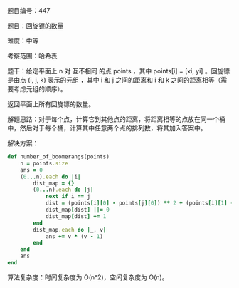 题目编号：447

题目：回旋镖的数量

难度：中等

考察范围：哈希表

题干：给定平面上 n 对 互不相同 的点 points ，其中 points[i] = [xi, yi] 。回旋镖 是由点 (i, j, k) 表示的元组 ，其中 i 和 j 之间的距离和 i 和 k 之间的距离相等（需要考虑元组的顺序）。

返回平面上所有回旋镖的数量。

解题思路：对于每个点，计算它到其他点的距离，将距离相等的点放在同一个桶中，然后对于每个桶，计算其中任意两个点的排列数，将其加入答案中。

解决方案：

```ruby
def number_of_boomerangs(points)
    n = points.size
    ans = 0
    (0...n).each do |i|
        dist_map = {}
        (0...n).each do |j|
            next if i == j
            dist = (points[i][0] - points[j][0]) ** 2 + (points[i][1] - points[j][1]) ** 2
            dist_map[dist] ||= 0
            dist_map[dist] += 1
        end
        dist_map.each do |_, v|
            ans += v * (v - 1)
        end
    end
    ans
end
```

算法复杂度：时间复杂度为 O(n^2)，空间复杂度为 O(n)。